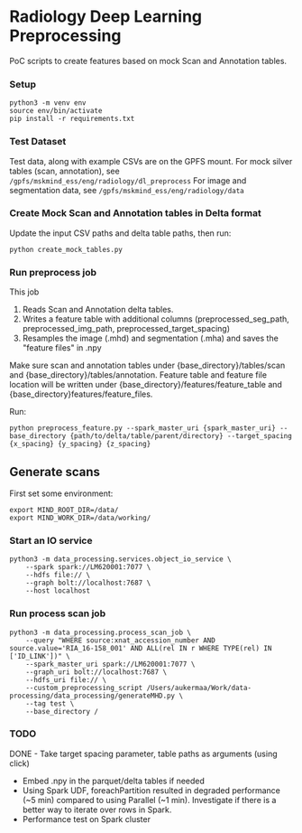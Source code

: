# Radiology Deep Learning Preprocessing

PoC scripts to create features based on mock Scan and Annotation tables.

### Setup

```
python3 -m venv env
source env/bin/activate
pip install -r requirements.txt
```

### Test Dataset

Test data, along with example CSVs are on the GPFS mount.
For mock silver tables (scan, annotation), see `/gpfs/mskmind_ess/eng/radiology/dl_preprocess`
For image and segmentation data, see `/gpfs/mskmind_ess/eng/radiology/data`


### Create Mock Scan and Annotation tables in Delta format

Update the input CSV paths and delta table paths, then run:

```
python create_mock_tables.py
```


### Run preprocess job

This job
1. Reads Scan and Annotation delta tables.
2. Writes a feature table with additional columns (preprocessed_seg_path, preprocessed_img_path, preprocessed_target_spacing)
3. Resamples the image (.mhd) and segmentation (.mha) and saves the "feature files" in .npy

Make sure scan and annotation tables under {base_directory}/tables/scan and {base_directory}/tables/annotation.
Feature table and feature file location will be written under  {base_directory}/features/feature_table and {base_directory}features/feature_files.

Run:
```
python preprocess_feature.py --spark_master_uri {spark_master_uri} --base_directory {path/to/delta/table/parent/directory} --target_spacing {x_spacing} {y_spacing} {z_spacing}
```


## Generate scans
First set some environment:
```
export MIND_ROOT_DIR=/data/
export MIND_WORK_DIR=/data/working/
```
### Start an IO service

```
python3 -m data_processing.services.object_io_service \
	--spark spark://LM620001:7077 \
	--hdfs file:// \
	--graph bolt://localhost:7687 \
	--host localhost
```

### Run process scan job
```
python3 -m data_processing.process_scan_job \
	--query "WHERE source:xnat_accession_number AND source.value='RIA_16-158_001' AND ALL(rel IN r WHERE TYPE(rel) IN ['ID_LINK'])" \
	--spark_master_uri spark://LM620001:7077 \
	--graph_uri bolt://localhost:7687 \
	--hdfs_uri file:// \
	--custom_preprocessing_script /Users/aukermaa/Work/data-processing/data_processing/generateMHD.py \
	--tag test \
	--base_directory /
```
### TODO

DONE - Take target spacing parameter, table paths as arguments (using click)
- Embed .npy in the parquet/delta tables if needed
- Using Spark UDF, foreachPartition resulted in degraded performance (~5 min) compared to using Parallel (~1 min). Investigate if there is a better way to iterate over rows in Spark.
- Performance test on Spark cluster
